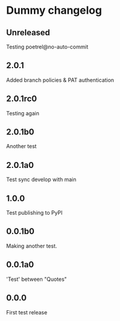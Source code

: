 # Dummy changelog

## Unreleased

Testing poetrel@no-auto-commit

## 2.0.1

Added branch policies & PAT authentication

## 2.0.1rc0

Testing again

## 2.0.1b0

Another test

## 2.0.1a0

Test sync develop with main

## 1.0.0

Test publishing to PyPI

## 0.0.1b0

Making another test.

## 0.0.1a0

'Test' between "Quotes"

## 0.0.0

First test release
